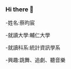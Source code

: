 ### Hi there 👋
-姓名:蔡昀宸

-就讀大學:輔仁大學

-就讀科系:統計資訊學系

-興趣:跳舞、追劇、聽音樂




<!--
**yunchennn14/yunchennn14** is a ✨ _special_ ✨ repository because its `README.md` (this file) appears on your GitHub profile.

Here are some ideas to get you started:

- 🔭 I’m currently working on ...
- 🌱 I’m currently learning ...
- 👯 I’m looking to collaborate on ...
- 🤔 I’m looking for help with ...
- 💬 Ask me about ...
- 📫 How to reach me: ...
- 😄 Pronouns: ...
- ⚡ Fun fact: ...
-->
